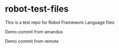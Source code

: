 # robot-test-files

This is a test repo for Robot Framework Language files

Demo commit from amandus

Demo commit from remote

